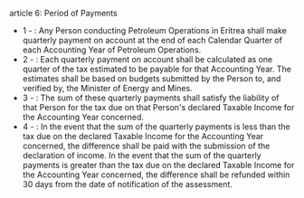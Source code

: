 article 6: Period of Payments

<ul>
			<li>1 - : Any Person conducting Petroleum Operations in Eritrea shall make quarterly payment on account at the end of each Calendar Quarter of each Accounting Year of Petroleum Operations.<ul>
			</ul></li>			<li>2 - : Each quarterly payment on account shall be calculated as one quarter of the tax estimated to be payable for that Accounting Year. The estimates shall be based on budgets submitted by the Person to, and verified by, the Minister of Energy and Mines.<ul>
			</ul></li>			<li>3 - : The sum of these quarterly payments shall satisfy the liability of that Person for the tax due on that Person&#39;s declared Taxable Income for the Accounting Year concerned.<ul>
			</ul></li>			<li>4 - : In the event that the sum of the quarterly payments is less than the tax due on the declared Taxable Income for the Accounting Year concerned, the difference shall be paid with the submission of the declaration of income. In the event that the sum of the quarterly payments is greater than the tax due on the declared Taxable Income for the Accounting Year concerned, the difference shall be refunded within 30 days from the date of notification of the assessment.<ul>
			</ul></li></ul>